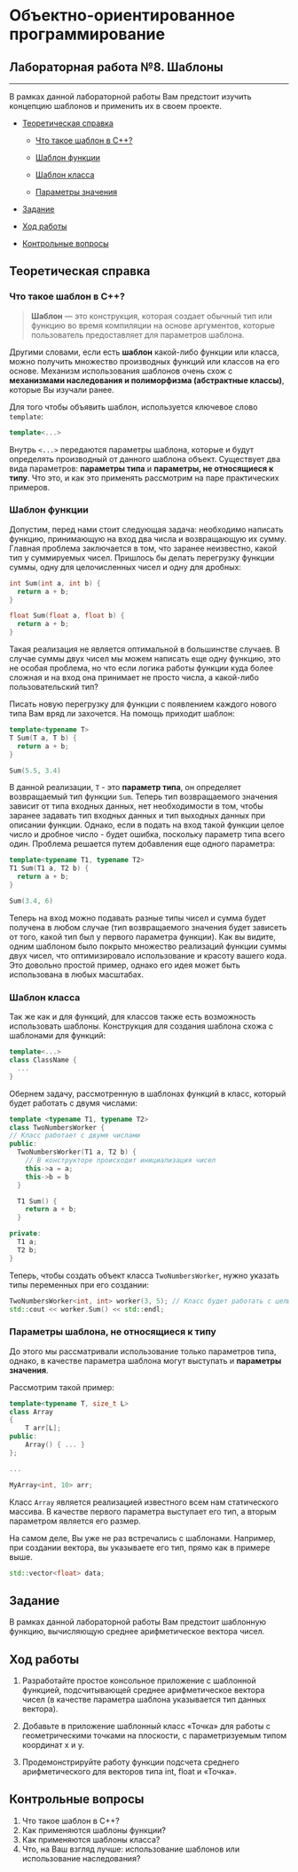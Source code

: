 # Объектно-ориентированное программирование

## Лабораторная работа №8. Шаблоны

---

В рамках данной лабораторной работы Вам предстоит изучить концепцию шаблонов и применить их в своем проекте.

* [Теоретическая справка](#theory)

    * [Что такое шаблон в С++?](#what_template_in_cpp_is)
    
    * [Шаблон функции](#function_template)

    * [Шаблон класса](#class_template)

    * [Параметры значения](#non_type_parameters)


* [Задание](#task)

* [Ход работы](#how_to)

* [Контрольные вопросы](#questions)

## Теоретическая справка <a name = "theory"></a>

### Что такое шаблон в С++? <a name = "what_template_in_cpp_is"></a>

> **Шаблон** — это конструкция, которая создает обычный тип или функцию во время компиляции на основе аргументов, которые пользователь предоставляет для параметров шаблона. 

Другими словами, если есть **шаблон** какой-либо функции или класса, можно получить множество производных функций или классов на его основе. Механизм использования шаблонов очень схож с **механизмами наследования и полиморфизма (абстрактные классы)**, которые Вы изучали ранее.

Для того чтобы объявить шаблон, используется ключевое слово `template`:

```cpp
template<...>
```
Внутрь `<...>` передаются параметры шаблона, которые и будут определять производный от данного шаблона объект. Существует два вида параметров: **параметры типа** и **параметры, не относящиеся к типу**. Что это, и как это применять рассмотрим на паре практических примеров.


### Шаблон функции <a name = "function_template"></a>

Допустим, перед нами стоит следующая задача: необходимо написать функцию, принимающую на вход два числа и возвращающую их сумму. Главная проблема заключается в том, что заранее неизвестно, какой тип у суммируемых чисел.
Пришлось бы делать перегрузку функции суммы, одну для целочисленных чисел и одну для дробных:

```cpp
int Sum(int a, int b) {
  return a + b;
}

float Sum(float a, float b) {
  return a + b;
}
```
Такая реализация не является оптимальной в большинстве случаев. В случае суммы двух чисел мы можем написать еще одну функцию, это не особая проблема, но что если логика работы функции куда более сложная и на вход она принимает не просто числа, а какой-либо пользовательский тип?

Писать новую перегрузку для функции с появлением каждого нового типа Вам вряд ли захочется. На помощь приходит шаблон:
```cpp
template<typename T>
T Sum(T a, T b) {
  return a + b;
}

Sum(5.5, 3.4)
```
В данной реализации, `T` - это **параметр типа**, он определяет возвращаемый тип функции `Sum`.
Теперь тип возвращаемого значения зависит от типа входных данных, нет необходимости в том, чтобы заранее задавать тип входных данных и тип выходных данных при описании функции. Однако, если в подать на вход такой функции целое число и дробное число - будет ошибка, поскольку параметр типа всего один. Проблема решается путем добавления еще одного параметра:

```cpp
template<typename T1, typename T2>
T1 Sum(T1 a, T2 b) {
  return a + b;
}

Sum(3.4, 6)
```
Теперь на вход можно подавать разные типы чисел и сумма будет получена в любом случае (тип возвращаемого значения будет зависеть от того, какой тип был у первого параметра функции). Как вы видите, одним шаблоном было покрыто множество реализаций функции суммы двух чисел, что оптимизировало использование и красоту вашего кода. Это довольно простой пример, однако его идея может быть использована в любых масштабах.

### Шаблон класса <a name = "class_template"></a>

Так же как и для функций, для классов также есть возможность использовать шаблоны. Конструкция для создания шаблона схожа с шаблонами для функций:

```cpp
template<...>
class ClassName {
  ...
}
```
Обернем задачу, рассмотренную в шаблонах функций в класс, который будет работать с двумя числами:

```cpp
template <typename T1, typename T2>
class TwoNumbersWorker {
// Класс работает с двумя числами  
public:
  TwoNumbersWorker(T1 a, T2 b) {
    // В конструкторе происходит инициализация чисел
    this->a = a;
    this->b = b 
  }

  T1 Sum() {
    return a + b;
  }   

private:
  T1 a;
  T2 b;
} 
```
Теперь, чтобы создать объект класса `TwoNumbersWorker`, нужно указать типы переменных при его создании:

```cpp
TwoNumbersWorker<int, int> worker(3, 5); // Класс будет работать с целыми числами
std::cout << worker.Sum() << std::endl;
```

### Параметры шаблона, не относящиеся к типу <a name = "non_type_parameters"></a>

До этого мы рассматривали использование только параметров типа, однако, в качестве параметра шаблона могут выступать и **параметры значения**.

Рассмотрим такой пример:

```cpp
template<typename T, size_t L>
class Array
{
    T arr[L];
public:
    Array() { ... }
};

...

MyArray<int, 10> arr;
```

Класс `Array` является реализацией известного всем нам статического массива. В качестве первого параметра выступает его тип, а вторым параметром является его размер.

На самом деле, Вы уже не раз встречались с шаблонами. Например, при создании вектора, вы указываете его тип, прямо как в примере выше.

```cpp
std::vector<float> data;
```


## Задание <a name = "task"></a>

В рамках данной лабораторной работы Вам предстоит шаблонную функцию, вычисляющую среднее арифметическое вектора чисел.

## Ход работы <a name = "how_to"></a>

1. Разработайте простое консольное приложение с шаблонной функцией, подсчитывающей среднее арифметическое вектора чисел
   (в качестве параметра шаблона указывается тип данных вектора).

2. Добавьте в приложение шаблонный класс «Точка» для работы с геометрическими точками на плоскости, с параметризуемым типом координат x и y.

3. Продемонстрируйте работу функции подсчета среднего арифметического для векторов типа int, float и «Точка».


## Контрольные вопросы <a name = "questions"></a>

1. Что такое шаблон в С++?
2. Как применяются шаблоны функции?
3. Как применяются шаблоны класса?
4. Что, на Ваш взгляд лучше: использование шаблонов или использование наследования?
